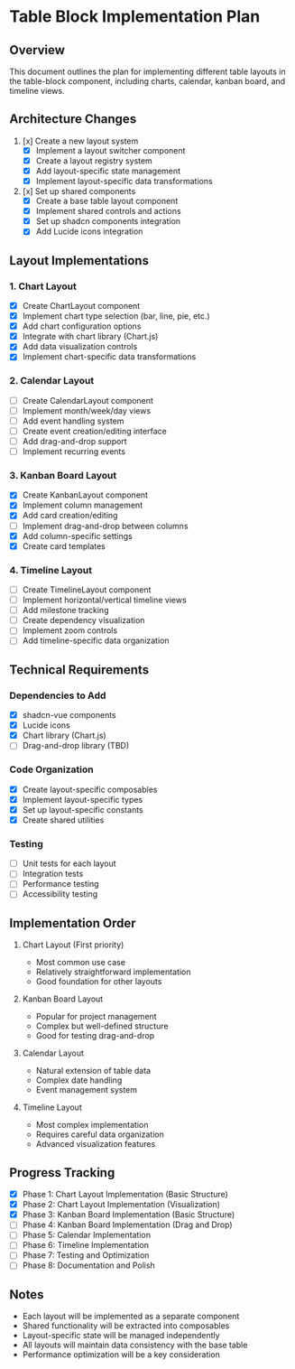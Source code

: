 # Table Block Implementation Plan

## Overview
This document outlines the plan for implementing different table layouts in the table-block component, including charts, calendar, kanban board, and timeline views.

## Architecture Changes
1. [x] Create a new layout system
   - [x] Implement a layout switcher component
   - [x] Create a layout registry system
   - [x] Add layout-specific state management
   - [x] Implement layout-specific data transformations

2. [x] Set up shared components
   - [x] Create a base table layout component
   - [x] Implement shared controls and actions
   - [x] Set up shadcn components integration
   - [x] Add Lucide icons integration

## Layout Implementations

### 1. Chart Layout
- [x] Create ChartLayout component
- [x] Implement chart type selection (bar, line, pie, etc.)
- [x] Add chart configuration options
- [x] Integrate with chart library (Chart.js)
- [x] Add data visualization controls
- [x] Implement chart-specific data transformations

### 2. Calendar Layout
- [ ] Create CalendarLayout component
- [ ] Implement month/week/day views
- [ ] Add event handling system
- [ ] Create event creation/editing interface
- [ ] Add drag-and-drop support
- [ ] Implement recurring events

### 3. Kanban Board Layout
- [x] Create KanbanLayout component
- [x] Implement column management
- [x] Add card creation/editing
- [ ] Implement drag-and-drop between columns
- [x] Add column-specific settings
- [x] Create card templates

### 4. Timeline Layout
- [ ] Create TimelineLayout component
- [ ] Implement horizontal/vertical timeline views
- [ ] Add milestone tracking
- [ ] Create dependency visualization
- [ ] Implement zoom controls
- [ ] Add timeline-specific data organization

## Technical Requirements

### Dependencies to Add
- [x] shadcn-vue components
- [x] Lucide icons
- [x] Chart library (Chart.js)
- [ ] Drag-and-drop library (TBD)

### Code Organization
- [x] Create layout-specific composables
- [x] Implement layout-specific types
- [x] Set up layout-specific constants
- [x] Create shared utilities

### Testing
- [ ] Unit tests for each layout
- [ ] Integration tests
- [ ] Performance testing
- [ ] Accessibility testing

## Implementation Order
1. Chart Layout (First priority)
   - Most common use case
   - Relatively straightforward implementation
   - Good foundation for other layouts

2. Kanban Board Layout
   - Popular for project management
   - Complex but well-defined structure
   - Good for testing drag-and-drop

3. Calendar Layout
   - Natural extension of table data
   - Complex date handling
   - Event management system

4. Timeline Layout
   - Most complex implementation
   - Requires careful data organization
   - Advanced visualization features

## Progress Tracking
- [x] Phase 1: Chart Layout Implementation (Basic Structure)
- [x] Phase 2: Chart Layout Implementation (Visualization)
- [x] Phase 3: Kanban Board Implementation (Basic Structure)
- [ ] Phase 4: Kanban Board Implementation (Drag and Drop)
- [ ] Phase 5: Calendar Implementation
- [ ] Phase 6: Timeline Implementation
- [ ] Phase 7: Testing and Optimization
- [ ] Phase 8: Documentation and Polish

## Notes
- Each layout will be implemented as a separate component
- Shared functionality will be extracted into composables
- Layout-specific state will be managed independently
- All layouts will maintain data consistency with the base table
- Performance optimization will be a key consideration 